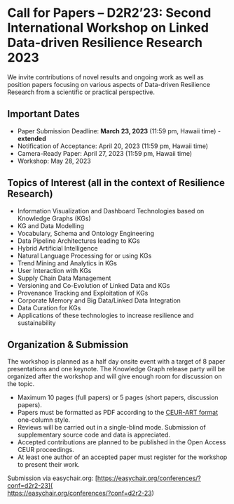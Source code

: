 # Call for Papers – D2R2’23: Second International Workshop on Linked Data-driven Resilience Research 2023

We invite contributions of novel results and ongoing work as well as position papers focusing on various aspects of Data-driven Resilience Research from a scientific or practical perspective.

## Important Dates

* Paper Submission Deadline: **March 23, 2023** (11:59 pm, Hawaii time) - **extended**
* Notification of Acceptance: April 20, 2023 (11:59 pm, Hawaii time)
* Camera-Ready Paper: April 27, 2023 (11:59 pm, Hawaii time)
* Workshop: May 28, 2023

## Topics of Interest (all in the context of Resilience Research)

* Information Visualization and Dashboard Technologies based on Knowledge Graphs (KGs)
* KG and Data Modelling
* Vocabulary, Schema and Ontology Engineering
* Data Pipeline Architectures leading to KGs
* Hybrid Artificial Intelligence
* Natural Language Processing for or using KGs
* Trend Mining and Analytics in KGs
* User Interaction with KGs
* Supply Chain Data Management
* Versioning and Co-Evolution of Linked Data and KGs
* Provenance Tracking and Exploitation of KGs
* Corporate Memory and Big Data/Linked Data Integration
* Data Curation for KGs
* Applications of these technologies to increase resilience and sustainability

## Organization & Submission

The workshop is planned as a half day onsite event with a target of 8 paper presentations and one keynote.
The Knowledge Graph release party will be organized after the workshop and will give enough room for discussion on the topic. 

* Maximum 10 pages (full papers) or 5 pages (short papers, discussion papers).
* Papers must be formatted as PDF according to the [CEUR-ART format](https://ceur-ws.org/HOWTOSUBMIT.html) one-column style.
* Reviews will be carried out in a single-blind mode. Submission of supplementary source code and data is appreciated.
* Accepted contributions are planned to be published in the Open Access CEUR proceedings.
* At least one author of an accepted paper must register for the workshop to present their work.

Submission via easychair.org: [https://easychair.org/conferences/?conf=d2r2-23](	
https://easychair.org/conferences/?conf=d2r2-23)
